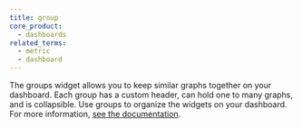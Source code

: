 ```yaml
---
title: group
core_product:
  - dashboards
related_terms:
  - metric
  - dashboard
---
```

The groups widget allows you to keep similar graphs together on your dashboard. Each group has a custom header, can hold one to many graphs, and is collapsible. Use groups to organize the widgets on your dashboard. For more information, <a href="/dashboards/widgets/groups/group/">see the documentation</a>.